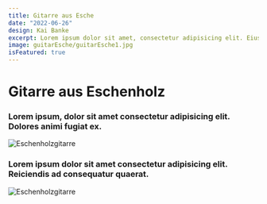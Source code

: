 ```yaml
---
title: Gitarre aus Esche
date: "2022-06-26"
design: Kai Banke
excerpt: Lorem ipsum dolor sit amet, consectetur adipisicing elit. Eius soluta at nobis vel reiciendis expedita fuga commodi accusantium vitae praesentium accusamus excepturi, quia dicta, maiores architecto. Voluptatem fugit quisquam animi.
image: guitarEsche/guitarEsche1.jpg
isFeatured: true
---
```


# Gitarre aus Eschenholz

### Lorem ipsum, dolor sit amet consectetur adipisicing elit. Dolores animi fugiat ex.

![Eschenholzgitarre](/images/guitarEsche/guitarEsche2.jpg "Gitarre Esche")

### Lorem ipsum dolor sit amet consectetur adipisicing elit. Reiciendis ad consequatur quaerat.

![Eschenholzgitarre](/images/guitarEsche/guitarEsche1.jpg "Gitarre Esche")
